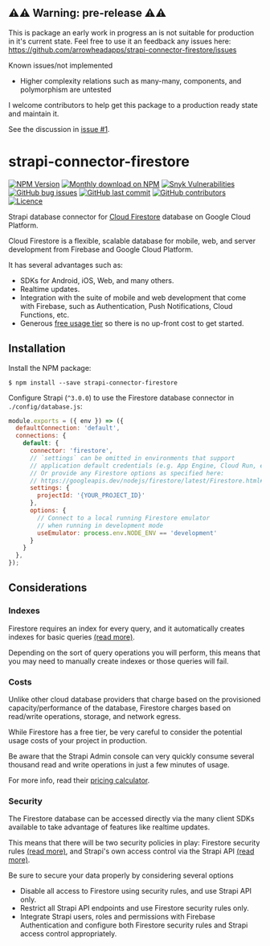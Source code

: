 ## ⚠️⚠️ Warning: pre-release ⚠️⚠️

This is package an early work in progress an is not suitable for production in it's current state. Feel free to use it an feedback any issues here:
https://github.com/arrowheadapps/strapi-connector-firestore/issues

Known issues/not implemented
- Higher complexity relations such as many-many, components, and polymorphism are untested

I welcome contributors to help get this package to a production ready state and maintain it.

See the discussion in [issue #1](https://github.com/arrowheadapps/strapi-connector-firestore/issues/1).


# strapi-connector-firestore

[![NPM Version](https://img.shields.io/npm/v/strapi-connector-firestore/latest)](https://www.npmjs.org/package/strapi-connector-firestore)
[![Monthly download on NPM](https://img.shields.io/npm/dm/strapi-connector-firestore)](https://www.npmjs.org/package/strapi-connector-firestore)
[![Snyk Vulnerabilities](https://img.shields.io/snyk/vulnerabilities/npm/strapi-connector-firestore)](https://snyk.io/test/npm/strapi-connector-firestore)
[![GitHub bug issues](https://img.shields.io/github/issues/arrowheadapps/strapi-connector-firestore/bug)](https://github.com/arrowheadapps/strapi-connector-firestore/issues)
[![GitHub last commit](https://img.shields.io/github/last-commit/arrowheadapps/strapi-connector-firestore)](https://github.com/arrowheadapps/strapi-connector-firestore)
[![GitHub contributors](https://img.shields.io/github/contributors/arrowheadapps/strapi-connector-firestore)](https://github.com/arrowheadapps/strapi-connector-firestore)
[![Licence](https://img.shields.io/npm/l/strapi-connector-firestore)](https://github.com/arrowheadapps/strapi-connector-firestore/blob/master/LICENSE.md)

Strapi database connector for [Cloud Firestore](https://firebase.google.com/docs/firestore) database on Google Cloud Platform.

Cloud Firestore is a flexible, scalable database for mobile, web, and server development from Firebase and Google Cloud Platform.

It has several advantages such as:
- SDKs for Android, iOS, Web, and many others.
- Realtime updates.
- Integration with the suite of mobile and web development that come with Firebase, such as Authentication, Push Notifications, Cloud Functions, etc.
- Generous [free usage tier](https://firebase.google.com/pricing) so there is no up-front cost to get started.

## Installation

Install the NPM package:

```
$ npm install --save strapi-connector-firestore
```

Configure Strapi (`^3.0.0`) to use the Firestore database connector in `./config/database.js`:

```javascript
module.exports = ({ env }) => ({
  defaultConnection: 'default',
  connections: {
    default: {
      connector: 'firestore',
      // `settings` can be omitted in environments that support
      // application default credentials (e.g. App Engine, Cloud Run, etc)
      // Or provide any Firestore options as specified here:
      // https://googleapis.dev/nodejs/firestore/latest/Firestore.html#Firestore
      settings: {
        projectId: '{YOUR_PROJECT_ID}'
      },
      options: {
        // Connect to a local running Firestore emulator
        // when running in development mode
        useEmulator: process.env.NODE_ENV == 'development'
      }
    }
  },
});
```

## Considerations

### Indexes

Firestore requires an index for every query, and it automatically creates indexes for basic queries [(read more)](https://firebase.google.com/docs/firestore/query-data/indexing). 

Depending on the sort of query operations you will perform, this means that you may need to manually create indexes or those queries will fail.


### Costs

Unlike other cloud database providers that charge based on the provisioned capacity/performance of the database, Firestore charges based on read/write operations, storage, and network egress.

While Firestore has a free tier, be very careful to consider the potential usage costs of your project in production.

Be aware that the Strapi Admin console can very quickly consume several thousand read and write operations in just a few minutes of usage.

For more info, read their [pricing calculator](https://firebase.google.com/pricing#blaze-calculator).

### Security

The Firestore database can be accessed directly via the many client SDKs available to take advantage of features like realtime updates.

This means that there will be two security policies in play: Firestore security rules [(read more)](https://firebase.google.com/docs/firestore/security/overview), and Strapi's own access control via the Strapi API [(read more)](https://strapi.io/documentation/v3.x/plugins/users-permissions.html#concept).

Be sure to secure your data properly by considering several options
- Disable all access to Firestore using security rules, and use Strapi API only.
- Restrict all Strapi API endpoints and use Firestore security rules only.
- Integrate Strapi users, roles and permissions with Firebase Authentication and configure both Firestore security rules and Strapi access control appropriately.
